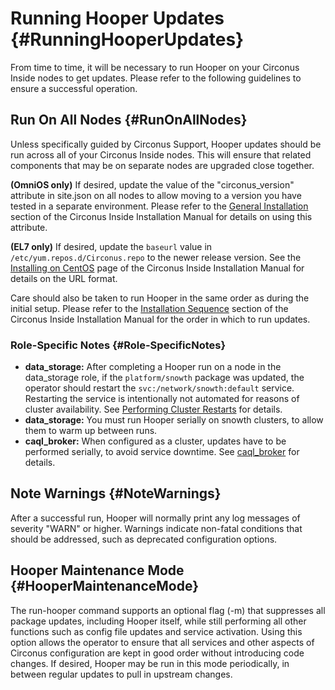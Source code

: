 # Running Hooper Updates {#RunningHooperUpdates}
From time to time, it will be necessary to run Hooper on your Circonus Inside nodes to get updates.  Please refer to the following guidelines to ensure a successful operation.


## Run On All Nodes {#RunOnAllNodes}
Unless specifically guided by Circonus Support, Hooper updates should be run across all of your Circonus Inside nodes.  This will ensure that related components that may be on separate nodes are upgraded close together.

**(OmniOS only)** If desired, update the value of the "circonus_version" attribute in site.json on all nodes to allow moving to a version you have tested in a separate environment. Please refer to the [General Installation](https://login.circonus.com/resources/docs/inside/InstallGeneral.html) section of the Circonus Inside Installation Manual for details on using this attribute.

**(EL7 only)** If desired, update the `baseurl` value in
`/etc/yum.repos.d/Circonus.repo` to the newer release version. See the
[Installing on
CentOS](https://login.circonus.com/resources/docs/inside/InstallCentos.html#el7-repo)
page of the Circonus Inside Installation Manual for details on the URL format.

Care should also be taken to run Hooper in the same order as during the initial setup.  Please refer to the [Installation Sequence](https://login.circonus.com/resources/docs/inside/InstallGeneral.html#InstallationSequence) section of the Circonus Inside Installation Manual for the order in which to run updates.


### Role-Specific Notes {#Role-SpecificNotes}
 * **data_storage:** After completing a Hooper run on a node in the data_storage role, if the `platform/snowth` package was updated, the operator should restart the `svc:/network/snowth:default` service. Restarting the service is intentionally not automated for reasons of cluster availability. See [Performing Cluster Restarts](/Roles/data_storage.md#PerformingClusterRestarts) for details.
 * **data_storage:** You must run Hooper serially on snowth clusters, to allow them to warm up between runs.
 * **caql_broker:** When configured as a cluster, updates have to be performed serially, to avoid service downtime. See [caql_broker](Roles/caql_broker.md#Updates) for details.

## Note Warnings {#NoteWarnings}
After a successful run, Hooper will normally print any log messages of severity "WARN" or higher.  Warnings indicate non-fatal conditions that should be addressed, such as deprecated configuration options.


## Hooper Maintenance Mode {#HooperMaintenanceMode}
The run-hooper command supports an optional flag (-m) that suppresses all package updates, including Hooper itself, while still performing all other functions such as config file updates and service activation.  Using this option allows the operator to ensure that all services and other aspects of Circonus configuration are kept in good order without introducing code changes.  If desired, Hooper may be run in this mode periodically, in between regular updates to pull in upstream changes.
